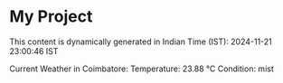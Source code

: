 # My Project

This content is dynamically generated in Indian Time (IST): 2024-11-21 23:00:46 IST


Current Weather in Coimbatore:
Temperature: 23.88 °C
Condition: mist
